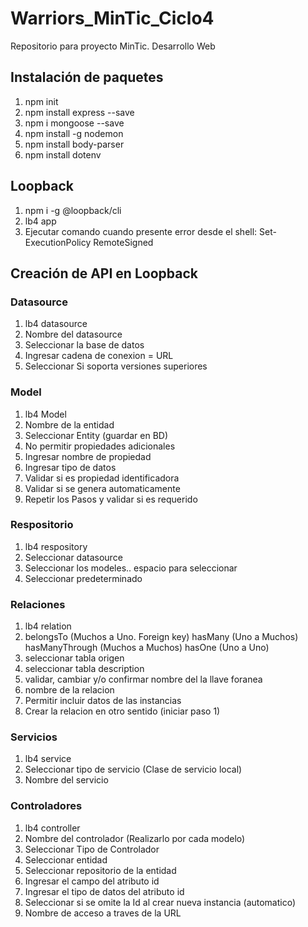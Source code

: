 # Warriors_MinTic_Ciclo4
Repositorio para proyecto MinTic. Desarrollo Web


## Instalación de paquetes
1. npm init
2. npm install express --save
3. npm i mongoose --save
4. npm install -g nodemon
5. npm install body-parser
6. npm install dotenv

## Loopback
1. npm i -g @loopback/cli
2. lb4 app
3. Ejecutar comando cuando presente error desde el shell: Set-ExecutionPolicy RemoteSigned

## Creación de API en Loopback
### Datasource
1. lb4 datasource
2. Nombre del datasource
3. Seleccionar la base de datos
4. Ingresar cadena de conexion = URL
5. Seleccionar Si soporta versiones superiores 

### Model
1. lb4 Model
2. Nombre de la entidad
3. Seleccionar Entity (guardar en BD)
4. No permitir propiedades adicionales
5. Ingresar nombre de propiedad
6. Ingresar tipo de datos
7. Validar si es propiedad identificadora
8. Validar si se genera automaticamente
9. Repetir los Pasos y validar si es requerido

### Respositorio
1. lb4 respository
2. Seleccionar datasource
3. Seleccionar los modeles.. espacio para seleccionar
5. Seleccionar predeterminado

### Relaciones
1. lb4 relation
2.  belongsTo (Muchos a Uno. Foreign key)
    hasMany (Uno a Muchos)
    hasManyThrough (Muchos a Muchos)
    hasOne (Uno a Uno)
3. seleccionar tabla origen
4. seleccionar tabla description
5. validar, cambiar y/o confirmar nombre del la llave foranea
6. nombre de la relacion
7. Permitir incluir datos de las instancias
8. Crear la relacion en otro sentido (iniciar paso 1)

### Servicios
1. lb4 service
2. Seleccionar tipo de servicio (Clase de servicio local)
3. Nombre del servicio

### Controladores
1. lb4 controller
2. Nombre del controlador (Realizarlo por cada modelo)
3. Seleccionar Tipo de Controlador
4. Seleccionar entidad
5. Seleccionar repositorio de la entidad
6. Ingresar el campo del atributo id
7. Ingresar el tipo de datos del atributo id
8. Seleccionar si se omite la Id al crear nueva instancia (automatico)
9. Nombre de acceso a traves de la URL	
